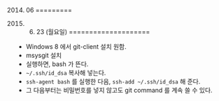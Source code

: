 2014. 06
=========

2014. 6. 23 (월요일)
====================

* Windows 8 에서 git-client 설치 원함.
 * msysgit 설치
  * 실행하면, bash 가 뜬다.
  * `~/.ssh/id_dsa` 복사해 넣는다.
  * `ssh-agent bash` 를 실행한 다음, `ssh-add ~/.ssh/id_dsa` 해 준다.
  * 그 다음부터는 비밀번호를 넣지 않고도 git command 를 계속 쓸 수 있다.
